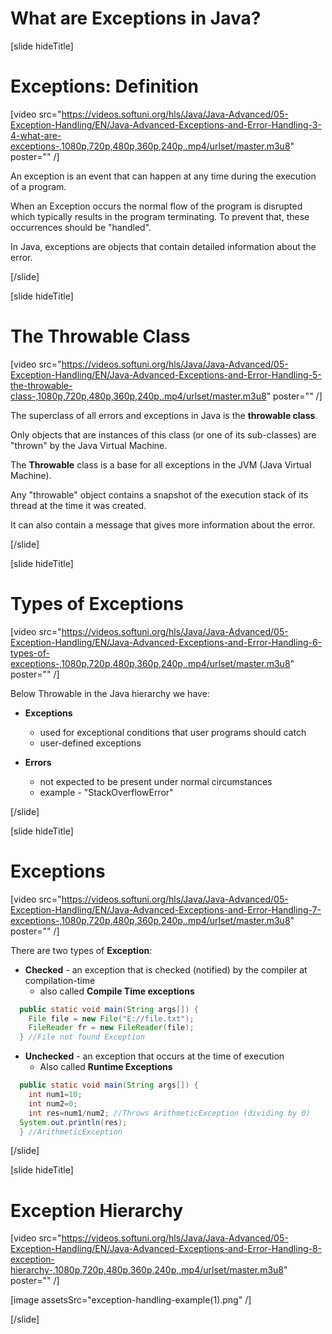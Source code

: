 # What are Exceptions in Java?

[slide hideTitle]

# Exceptions: Definition

[video src="https://videos.softuni.org/hls/Java/Java-Advanced/05-Exception-Handling/EN/Java-Advanced-Exceptions-and-Error-Handling-3-4-what-are-exceptions-,1080p,720p,480p,360p,240p,.mp4/urlset/master.m3u8" poster="" /]

An exception is an event that can happen at any time during the execution of a program. 

When an Exception occurs the normal flow of the program is disrupted which typically results in the program terminating. To prevent that, these occurrences should be "handled". 

In Java, exceptions are objects that contain detailed information about the error.

[/slide]

[slide hideTitle]

# The Throwable Class

[video src="https://videos.softuni.org/hls/Java/Java-Advanced/05-Exception-Handling/EN/Java-Advanced-Exceptions-and-Error-Handling-5-the-throwable-class-,1080p,720p,480p,360p,240p,.mp4/urlset/master.m3u8" poster="" /]

The superclass of all errors and exceptions in Java is the **throwable class**. 

Only objects that are instances of this class (or one of its sub-classes) are "thrown" by the Java Virtual Machine. 

The **Throwable** class is a base for all exceptions in the JVM (Java Virtual Machine). 

Any "throwable" object contains a snapshot of the execution stack of its thread at the time it was created. 

It can also contain a message that gives more information about the error. 

[/slide]

[slide hideTitle]

# Types of Exceptions

[video src="https://videos.softuni.org/hls/Java/Java-Advanced/05-Exception-Handling/EN/Java-Advanced-Exceptions-and-Error-Handling-6-types-of-exceptions-,1080p,720p,480p,360p,240p,.mp4/urlset/master.m3u8" poster="" /]

Below Throwable in the Java hierarchy we have:

- **Exceptions**
    - used for exceptional conditions that user programs should catch
    - user-defined exceptions

- **Errors**
    - not expected to be present under normal circumstances
    - example - "StackOverflowError"

[/slide]

[slide hideTitle]

# Exceptions

[video src="https://videos.softuni.org/hls/Java/Java-Advanced/05-Exception-Handling/EN/Java-Advanced-Exceptions-and-Error-Handling-7-exceptions-,1080p,720p,480p,360p,240p,.mp4/urlset/master.m3u8" poster="" /]

There are two types of **Exception**:

- **Checked** - an exception that is checked (notified) by the compiler at compilation-time
    - also called **Compile Time exceptions**

```java 
  public static void main(String args[]) {
    File file = new File("E://file.txt");
    FileReader fr = new FileReader(file);
  } //File not found Exception
```

- **Unchecked** - an exception that occurs at the time of execution
    - Also called **Runtime Exceptions**

```java 
  public static void main(String args[]) {
    int num1=10;
    int num2=0;
    int res=num1/num2; //Throws ArithmeticException (dividing by 0)
  System.out.println(res);
  } //ArithmeticException
```
[/slide]

[slide hideTitle]

# Exception Hierarchy 

[video src="https://videos.softuni.org/hls/Java/Java-Advanced/05-Exception-Handling/EN/Java-Advanced-Exceptions-and-Error-Handling-8-exception-hierarchy-,1080p,720p,480p,360p,240p,.mp4/urlset/master.m3u8" poster="" /]

[image assetsSrc="exception-handling-example(1).png" /]

[/slide]


